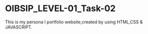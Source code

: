 # OIBSIP_LEVEL-01_Task-02
This is my persona l portfolio website,created by using HTML,CSS &amp; JAVASCRIPT.

